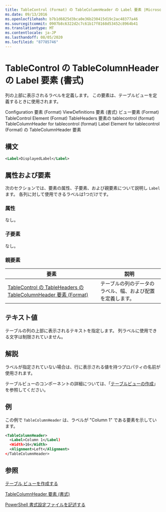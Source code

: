 ```yaml
---
title: TableControl (Format) の TableColumnHeader の Label 要素 |Microsoft Docs
ms.date: 09/13/2016
ms.openlocfilehash: b7b1d6825d3bca0e36b230415d19c2ac48377a46
ms.sourcegitcommit: 0907b8c6322d2c7c61b17f8168d53452c8964b41
ms.translationtype: MT
ms.contentlocale: ja-JP
ms.lasthandoff: 08/05/2020
ms.locfileid: "87785746"
---
```

# <a name="label-element-for-tablecolumnheader-for-tablecontrol-format"></a>TableControl の TableColumnHeader の Label 要素 (書式)

列の上部に表示されるラベルを定義します。 この要素は、テーブルビューを定義するときに使用されます。

Configuration 要素 (Format) ViewDefinitions 要素 (書式) ビュー要素 (Format) TableControl Element (Format) TableHeaders 要素の tablecontrol (format) TableColumnHeader for tablecontrol (format) Label Element for tablecontrol (Format) の TableColumnHeader 要素

## <a name="syntax"></a>構文

```xml
<Label>DisplayedLabel</Label>

```

## <a name="attributes-and-elements"></a>属性および要素

次のセクションでは、要素の属性、子要素、および親要素について説明し `Label` ます。 各列に対して使用できるラベルは1つだけです。

### <a name="attributes"></a>属性

なし。

### <a name="child-elements"></a>子要素

なし。

### <a name="parent-elements"></a>親要素

|要素|説明|
|-------------|-----------------|
|[TableControl の TableHeaders の TableColumnHeader 要素 (Format)](./tablecolumnheader-element-format.md)|テーブルの列のデータのラベル、幅、および配置を定義します。|

## <a name="text-value"></a>テキスト値

テーブルの列の上部に表示されるテキストを指定します。 列ラベルに使用できる文字は制限されていません。

## <a name="remarks"></a>解説

ラベルが指定されていない場合は、行に表示される値を持つプロパティの名前が使用されます。

テーブルビューのコンポーネントの詳細については、「[テーブルビューの作成](./creating-a-table-view.md)」を参照してください。

## <a name="example"></a>例

この例で `TableColumnHeader` は、ラベルが "Column 1" である要素を示しています。

```xml
<TableColumnHeader>
  <Label>Column 1</Label)
  <Width>16</Width>
  <Alignment>Left</Alignment>
</TableColumnHeader>
```

## <a name="see-also"></a>参照

[テーブル ビューを作成する](./creating-a-table-view.md)

[TableColumnHeader 要素 (書式)](./tablecolumnheader-element-format.md)

[PowerShell 書式設定ファイルを記述する](./writing-a-powershell-formatting-file.md)
